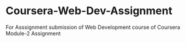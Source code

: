 # Coursera-Web-Dev-Assignment
For Asssignment submission of Web Development course of Coursera
Module-2 Assignment
